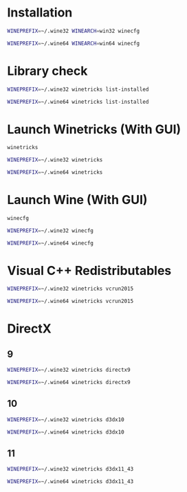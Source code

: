 # Installation

```sh
WINEPREFIX=~/.wine32 WINEARCH=win32 winecfg
```

```sh
WINEPREFIX=~/.wine64 WINEARCH=win64 winecfg
```

# Library check

```sh
WINEPREFIX=~/.wine32 winetricks list-installed
```

```sh
WINEPREFIX=~/.wine64 winetricks list-installed
```

# Launch Winetricks (With GUI)

```sh
winetricks
```

```sh
WINEPREFIX=~/.wine32 winetricks
```

```sh
WINEPREFIX=~/.wine64 winetricks
```

# Launch Wine (With GUI)

```sh
winecfg
```

```sh
WINEPREFIX=~/.wine32 winecfg
```

```sh
WINEPREFIX=~/.wine64 winecfg
```
   
# Visual C++ Redistributables

```sh
WINEPREFIX=~/.wine32 winetricks vcrun2015
```

```sh
WINEPREFIX=~/.wine64 winetricks vcrun2015
```
   
# DirectX

## 9

```sh
WINEPREFIX=~/.wine32 winetricks directx9
```

```sh
WINEPREFIX=~/.wine64 winetricks directx9
```

## 10

```sh
WINEPREFIX=~/.wine32 winetricks d3dx10
```

```sh
WINEPREFIX=~/.wine64 winetricks d3dx10
```

## 11

```sh
WINEPREFIX=~/.wine32 winetricks d3dx11_43
```

```sh
WINEPREFIX=~/.wine64 winetricks d3dx11_43
```
